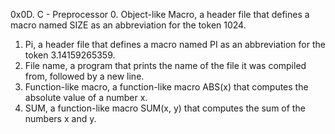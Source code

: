 0x0D. C - Preprocessor
0. Object-like Macro, a header file that defines a macro named SIZE as an abbreviation for the token 1024.
1. Pi, a header file that defines a macro named PI as an abbreviation for the token 3.14159265359.
2. File name, a program that prints the name of the file it was compiled from, followed by a new line.
3. Function-like macro, a function-like macro ABS(x) that computes the absolute value of a number x.
4. SUM,  a function-like macro SUM(x, y) that computes the sum of the numbers x and y.

